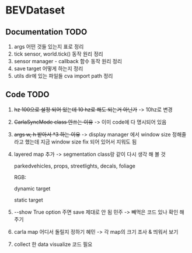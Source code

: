 # BEVDataset

## Documentation TODO
1. args 어떤 것들 있는지 표로 정리
2. tick sensor, world.tick() 동작 원리 정리
3. sensor manager - callback 함수 동작 원리 정리
4. save target 어떻게 하는지 정리
5. utils dir에 있는 파일들 cva import path 정리


## Code TODO
1. ~~hz 100으로 설정 되어 있는데 10 hz로 해도 되는거 아닌가~~ -> 10hz로 변경
2. ~~CarlaSyncMode class 안쓰는 이유~~
    -> 이미 code에 다 명시되어 있음
3. ~~args w, h 받아서 *3 하는 이유~~
    -> display manager 에서 window size 정해줄라고 했는데 지금 window size fix 되어 있어서 지워도 됨
4. layered map 추가 -> segmentation class랑 같이 다시 생각 해 볼 것

    parkedvehicles, props, streetlights, decals, foliage


    RGB: 

    dynamic target

    static target

5. --show True option 주면 save 제대로 안 됨
    민주 -> 빼먹은 코드 있나 확인 해 주기

6. carla map 어디서 돌릴지 정하기
    혜민 -> 각 map의 크기 조사 & 띄워서 보기

7. collect 한 data visualize 코드 필요
